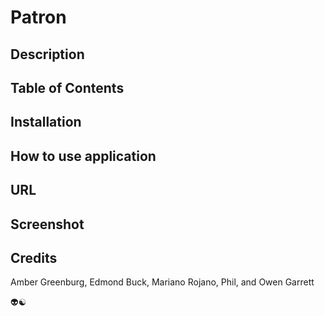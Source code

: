 # Patron

## Description

## Table of Contents 

## Installation

## How to use application

## URL 

## Screenshot

## Credits

Amber Greenburg,
Edmond Buck, 
Mariano Rojano, 
Phil, and
Owen Garrett

:alien::yin_yang: